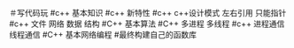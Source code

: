 ＃写代码玩
#c++    基本知识
#c++    新特性
#c++    c++设计模式 左右引用  只能指针
#c++    文件  网络  数据 结构
#C++    基本算法
#C++    多进程 多线程
#c++    进程通信 线程通信
#C++    基本网络编程
#最终构建自己的函数库